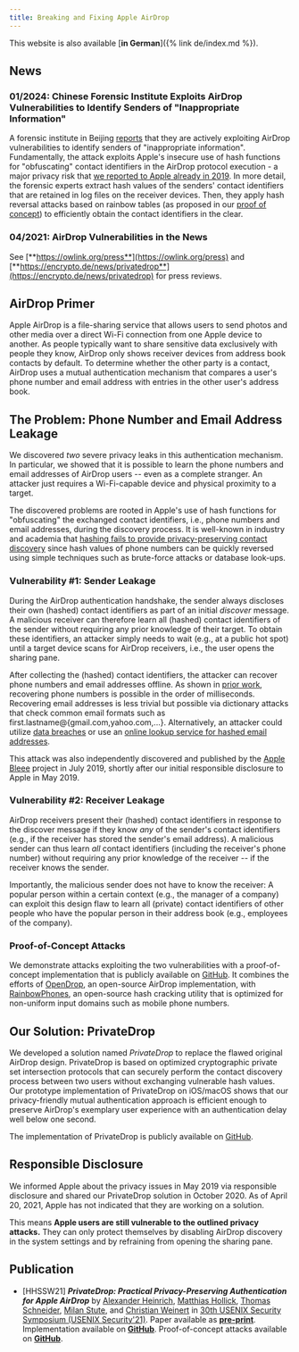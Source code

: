 ```yaml
---
title: Breaking and Fixing Apple AirDrop
---
```


This website is also available [**in German**]({% link de/index.md %}).

## News

### 01/2024: Chinese Forensic Institute Exploits AirDrop Vulnerabilities to Identify Senders of "Inappropriate Information"

A forensic institute in Beijing [reports](https://sfj.beijing.gov.cn/sfj/sfdt/ywdt82/flfw93/436331732/index.html) that they are actively exploiting AirDrop vulnerabilities to identify senders of "inappropriate information". Fundamentally, the attack exploits Apple's insecure use of hash functions for "obfuscating" contact identifiers in the AirDrop protocol execution - a major privacy risk that [we reported to Apple already in 2019](#responsible-disclosure). In more detail, the forensic experts extract hash values of the senders' contact identifiers that are retained in log files on the receiver devices. Then, they apply hash reversal attacks based on rainbow tables (as proposed in our [proof of concept](#proof-of-concept-attacks)) to efficiently obtain the contact identifiers in the clear.

### 04/2021: AirDrop Vulnerabilities in the News

See [**https://owlink.org/press**](https://owlink.org/press) and [**https://encrypto.de/news/privatedrop**](https://encrypto.de/news/privatedrop) for press reviews.

## AirDrop Primer

Apple AirDrop is a file-sharing service that allows users to send photos and other media over a direct Wi-Fi connection from one Apple device to another. As people typically want to share sensitive data exclusively with people they know, AirDrop only shows receiver devices from address book contacts by default. To determine whether the other party is a contact, AirDrop uses a mutual authentication mechanism that compares a user's phone number and email address with entries in the other user's address book.

## The Problem: Phone Number and Email Address Leakage

We discovered _two_ severe privacy leaks in this authentication mechanism. In particular, we showed that it is possible to learn the phone numbers and email addresses of AirDrop users -- even as a complete stranger. An attacker just requires a Wi-Fi-capable device and physical proximity to a target.

The discovered problems are rooted in Apple's use of hash functions for "obfuscating" the exchanged contact identifiers, i.e., phone numbers and email addresses, during the discovery process. It is well-known in industry and academia that [hashing fails to provide privacy-preserving contact discovery](https://contact-discovery.github.io) since hash values of phone numbers can be quickly reversed using simple techniques such as brute-force attacks or database look-ups.

### Vulnerability #1: Sender Leakage

During the AirDrop authentication handshake, the sender always discloses their own (hashed) contact identifiers as part of an initial _discover_ message. A malicious receiver can therefore learn all (hashed) contact identifiers of the sender without requiring any prior knowledge of their target. To obtain these identifiers, an attacker simply needs to wait (e.g., at a public hot spot) until a target device scans for AirDrop receivers, i.e., the user opens the sharing pane.

After collecting the (hashed) contact identifiers, the attacker can recover phone numbers and email addresses offline. As shown in [prior work](https://encrypto.de/papers/HWSDS21.pdf), recovering phone numbers is possible in the order of milliseconds. Recovering email addresses is less trivial but possible via dictionary attacks that check common email formats such as first.lastname@{gmail.com,yahoo.com,...}. Alternatively, an attacker could utilize [data breaches](https://www.businessinsider.com/stolen-data-of-533-million-facebook-users-leaked-online-2021-4) or use an [online lookup service for hashed email addresses](https://web.archive.org/web/20191211152224/https://datafinder.com/products/email-recovery).

This attack was also independently discovered and published by the [Apple Bleee](https://hexway.io/research/apple-bleee/) project in July 2019, shortly after our initial responsible disclosure to Apple in May 2019.

### Vulnerability #2: Receiver Leakage

AirDrop receivers present their (hashed) contact identifiers in response to the discover message if they know _any_ of the sender's contact identifiers (e.g., if the receiver has stored the sender's email address). A malicious sender can thus learn _all_ contact identifiers (including the receiver's phone number) without requiring any prior knowledge of the receiver -- if the receiver knows the sender.

Importantly, the malicious sender does not have to know the receiver: A popular person within a certain context (e.g., the manager of a company) can exploit this design flaw to learn all (private) contact identifiers of other people who have the popular person in their address book (e.g., employees of the company).

### Proof-of-Concept Attacks

We demonstrate attacks exploiting the two vulnerabilities with a proof-of-concept implementation that is publicly available on [GitHub](https://github.com/seemoo-lab/opendrop/blob/poc-phonenumber-leak/README.PoC.md). It combines the efforts of [OpenDrop](https://github.com/seemoo-lab/opendrop), an open-source AirDrop implementation, with [RainbowPhones](https://github.com/contact-discovery/rt_phone_numbers), an open-source hash cracking utility that is optimized for non-uniform input domains such as mobile phone numbers.

## Our Solution: PrivateDrop

We developed a solution named _PrivateDrop_ to replace the flawed original AirDrop design. PrivateDrop is based on optimized cryptographic private set intersection protocols that can securely perform the contact discovery process between two users without exchanging vulnerable hash values. Our prototype implementation of PrivateDrop on iOS/macOS shows that our privacy-friendly mutual authentication approach is efficient enough to preserve AirDrop's exemplary user experience with an authentication delay well below one second.

The implementation of PrivateDrop is publicly available on [GitHub](https://github.com/seemoo-lab/privatedrop).

## Responsible Disclosure

We informed Apple about the privacy issues in May 2019 via responsible disclosure and shared our PrivateDrop solution in October 2020. As of April 20, 2021, Apple has not indicated that they are working on a solution.

This means **Apple users are still vulnerable to the outlined privacy attacks.** They can only protect themselves by disabling AirDrop discovery in the system settings and by refraining from opening the sharing pane.

## Publication

- [HHSSW21] **_PrivateDrop: Practical Privacy-Preserving Authentication for Apple AirDrop_** by [Alexander Heinrich](https://www.informatik.tu-darmstadt.de/seemoo/team_seemoo/alexander_heinrich/alexander_heinrich.en.jsp), [Matthias Hollick](https://www.informatik.tu-darmstadt.de/seemoo/team_seemoo/matthias_hollick/index.en.jsp), [Thomas Schneider](https://encrypto.de/schneider), [Milan Stute](https://www.informatik.tu-darmstadt.de/seemoo/team_seemoo/milan_stute/milan_stute.en.jsp), and [Christian Weinert](https://encrypto.de/weinert) in [30th USENIX Security Symposium (USENIX Security'21)](https://www.usenix.org/conference/usenixsecurity21). Paper available as **[pre-print](https://www.usenix.org/system/files/sec21fall-heinrich.pdf)**. Implementation available on **[GitHub](https://github.com/seemoo-lab/privatedrop)**. Proof-of-concept attacks available on **[GitHub](https://github.com/seemoo-lab/opendrop/blob/poc-phonenumber-leak/README.PoC.md)**.
